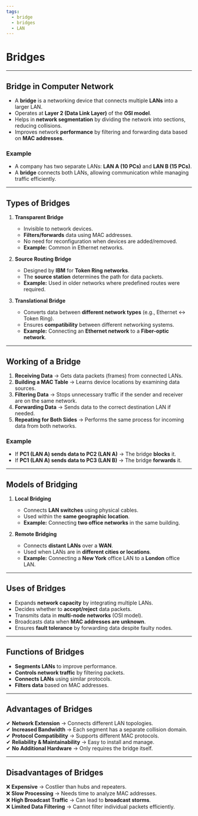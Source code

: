 ```yaml
---
tags:
  - bridge
  - bridges
  - LAN
---
```

# Bridges
---

## **Bridge in Computer Network**

- A **bridge** is a networking device that connects multiple **LANs** into a larger LAN.
- Operates at **Layer 2 (Data Link Layer)** of the **OSI model**.
- Helps in **network segmentation** by dividing the network into sections, reducing collisions.
- Improves network **performance** by filtering and forwarding data based on **MAC addresses**.

### **Example**

- A company has two separate LANs: **LAN A (10 PCs)** and **LAN B (15 PCs)**.
- A **bridge** connects both LANs, allowing communication while managing traffic efficiently.

---

## **Types of Bridges**

1. **Transparent Bridge**
    
    - Invisible to network devices.
    - **Filters/forwards** data using MAC addresses.
    - No need for reconfiguration when devices are added/removed.
    - **Example:** Common in Ethernet networks.
2. **Source Routing Bridge**
    
    - Designed by **IBM** for **Token Ring networks**.
    - The **source station** determines the path for data packets.
    - **Example:** Used in older networks where predefined routes were required.
3. **Translational Bridge**
    
    - Converts data between **different network types** (e.g., Ethernet ↔ Token Ring).
    - Ensures **compatibility** between different networking systems.
    - **Example:** Connecting an **Ethernet network** to a **Fiber-optic network**.

---

## **Working of a Bridge**

1. **Receiving Data** → Gets data packets (frames) from connected LANs.
2. **Building a MAC Table** → Learns device locations by examining data sources.
3. **Filtering Data** → Stops unnecessary traffic if the sender and receiver are on the same network.
4. **Forwarding Data** → Sends data to the correct destination LAN if needed.
5. **Repeating for Both Sides** → Performs the same process for incoming data from both networks.

### **Example**

- If **PC1 (LAN A) sends data to PC2 (LAN A)** → The bridge **blocks** it.
- If **PC1 (LAN A) sends data to PC3 (LAN B)** → The bridge **forwards** it.

---

## **Models of Bridging**

1. **Local Bridging**
    
    - Connects **LAN switches** using physical cables.
    - Used within the **same geographic location**.
    - **Example:** Connecting **two office networks** in the same building.
2. **Remote Bridging**
    
    - Connects **distant LANs** over a **WAN**.
    - Used when LANs are in **different cities or locations**.
    - **Example:** Connecting a **New York** office LAN to a **London** office LAN.

---

## **Uses of Bridges**

- Expands **network capacity** by integrating multiple LANs.
- Decides whether to **accept/reject** data packets.
- Transmits data in **multi-node networks** (OSI model).
- Broadcasts data when **MAC addresses are unknown**.
- Ensures **fault tolerance** by forwarding data despite faulty nodes.

---

## **Functions of Bridges**

- **Segments LANs** to improve performance.
- **Controls network traffic** by filtering packets.
- **Connects LANs** using similar protocols.
- **Filters data** based on MAC addresses.

---

## **Advantages of Bridges**

✔ **Network Extension** → Connects different LAN topologies.  
✔ **Increased Bandwidth** → Each segment has a separate collision domain.  
✔ **Protocol Compatibility** → Supports different MAC protocols.  
✔ **Reliability & Maintainability** → Easy to install and manage.  
✔ **No Additional Hardware** → Only requires the bridge itself.

---

## **Disadvantages of Bridges**

❌ **Expensive** → Costlier than hubs and repeaters.  
❌ **Slow Processing** → Needs time to analyze MAC addresses.  
❌ **High Broadcast Traffic** → Can lead to **broadcast storms**.  
❌ **Limited Data Filtering** → Cannot filter individual packets efficiently.